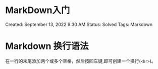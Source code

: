 # MarkDown入门

Created: September 13, 2022 9:30 AM
Status: Solved
Tags: Markdown

# **Markdown 换行语法**

在一行的末尾添加两个或多个空格，然后按回车键,即可创建一个换行(`<br>`)。